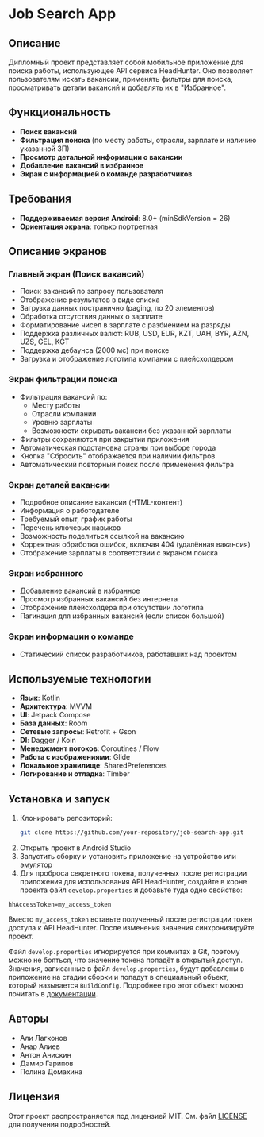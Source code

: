 # Job Search App

## Описание
Дипломный проект представляет собой мобильное приложение для поиска работы, использующее API сервиса HeadHunter. Оно позволяет пользователям искать вакансии, применять фильтры для поиска, просматривать детали вакансий и добавлять их в "Избранное".

## Функциональность
- **Поиск вакансий**
- **Фильтрация поиска** (по месту работы, отрасли, зарплате и наличию указанной ЗП)
- **Просмотр детальной информации о вакансии**
- **Добавление вакансий в избранное**
- **Экран с информацией о команде разработчиков**

## Требования
- **Поддерживаемая версия Android**: 8.0+ (minSdkVersion = 26)
- **Ориентация экрана**: только портретная

## Описание экранов

### Главный экран (Поиск вакансий)
- Поиск вакансий по запросу пользователя
- Отображение результатов в виде списка
- Загрузка данных постранично (paging, по 20 элементов)
- Обработка отсутствия данных о зарплате
- Форматирование чисел в зарплате с разбиением на разряды
- Поддержка различных валют: RUB, USD, EUR, KZT, UAH, BYR, AZN, UZS, GEL, KGT
- Поддержка дебаунса (2000 мс) при поиске
- Загрузка и отображение логотипа компании с плейсхолдером

### Экран фильтрации поиска
- Фильтрация вакансий по:
  - Месту работы
  - Отрасли компании
  - Уровню зарплаты
  - Возможности скрывать вакансии без указанной зарплаты
- Фильтры сохраняются при закрытии приложения
- Автоматическая подстановка страны при выборе города
- Кнопка "Сбросить" отображается при наличии фильтров
- Автоматический повторный поиск после применения фильтра

### Экран деталей вакансии
- Подробное описание вакансии (HTML-контент)
- Информация о работодателе
- Требуемый опыт, график работы
- Перечень ключевых навыков
- Возможность поделиться ссылкой на вакансию
- Корректная обработка ошибок, включая 404 (удалённая вакансия)
- Отображение зарплаты в соответствии с экраном поиска

### Экран избранного
- Добавление вакансий в избранное
- Просмотр избранных вакансий без интернета
- Отображение плейсхолдера при отсутствии логотипа
- Пагинация для избранных вакансий (если список большой)

### Экран информации о команде
- Статический список разработчиков, работавших над проектом

## Используемые технологии
- **Язык**: Kotlin
- **Архитектура**: MVVM
- **UI**: Jetpack Compose
- **База данных**: Room
- **Сетевые запросы**: Retrofit + Gson
- **DI**: Dagger / Koin
- **Менеджмент потоков**: Coroutines / Flow
- **Работа с изображениями**: Glide
- **Локальное хранилище**: SharedPreferences
- **Логирование и отладка**: Timber

## Установка и запуск
1. Клонировать репозиторий:
   ```sh
   git clone https://github.com/your-repository/job-search-app.git
   ```
2. Открыть проект в Android Studio
3. Запустить сборку и установить приложение на устройство или эмулятор
4. Для проброса секретного токена, полученных после регистрации приложения для использования API HeadHunter, создайте в
корне проекта файл `develop.properties` и добавьте туда одно свойство:

```properties
hhAccessToken=my_access_token
```

Вместо `my_access_token` вставьте полученный после регистрации токен доступа к API HeadHunter. После изменения значения
синхронизируйте проект.

Файл `develop.properties` игнорируется при коммитах в Git, поэтому можно не бояться, что значение токена попадёт в
открытый доступ. Значения, записанные в файл `develop.properties`, будут добавлены в приложение на стадии сборки и
попадут в специальный объект, который называется `BuildConfig`. Подробнее про этот объект можно почитать
в [документации](https://developer.android.com/build/gradle-tips#share-custom-fields-and-resource-values-with-your-app-code).

## Авторы
- Али Лагконов
- Анар Алиев
- Антон Анискин
- Дамир Гарипов
- Полина Домахина

## Лицензия
Этот проект распространяется под лицензией MIT. См. файл [LICENSE](LICENSE) для получения подробностей.

